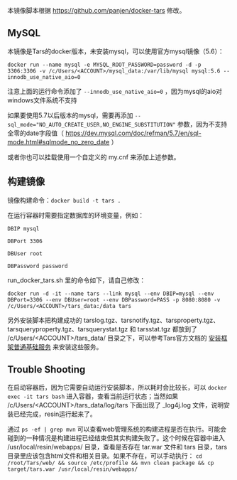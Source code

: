 本镜像脚本根据 https://github.com/panjen/docker-tars 修改。

MySQL
-----
本镜像是Tars的docker版本，未安装mysql，可以使用官方mysql镜像（5.6）：
```
docker run --name mysql -e MYSQL_ROOT_PASSWORD=password -d -p 3306:3306 -v /c/Users/<ACCOUNT>/mysql_data:/var/lib/mysql mysql:5.6 --innodb_use_native_aio=0
```
注意上面的运行命令添加了 `--innodb_use_native_aio=0` ，因为mysql的aio对windows文件系统不支持

如果要使用5.7以后版本的mysql，需要再添加 `--sql_mode="NO_AUTO_CREATE_USER,NO_ENGINE_SUBSTITUTION"` 参数，因为不支持全零的date字段值（ https://dev.mysql.com/doc/refman/5.7/en/sql-mode.html#sqlmode_no_zero_date ）

或者你也可以挂载使用一个自定义的 my.cnf 来添加上述参数。

构建镜像
-------
镜像构建命令：`docker build -t tars .`

在运行容器时需要指定数据库的环境变量，例如：
```
DBIP mysql

DBPort 3306

DBUser root

DBPassword password
```
run_docker_tars.sh 里的命令如下，请自己修改：
```
docker run -d -it --name tars --link mysql --env DBIP=mysql --env DBPort=3306 --env DBUser=root --env DBPassword=PASS -p 8080:8080 -v /c/Users/<ACCOUNT>/tars_data:/data tars
```

另外安装脚本把构建成功的 tarslog.tgz、tarsnotify.tgz、tarsproperty.tgz、tarsqueryproperty.tgz、tarsquerystat.tgz 和 tarsstat.tgz 都放到了 /c/Users/\<ACCOUNT\>/tars_data/ 目录之下，可以参考Tars官方文档的 [安装框架普通基础服务](https://github.com/Tencent/Tars/blob/master/Install.md#44-%E5%AE%89%E8%A3%85%E6%A1%86%E6%9E%B6%E6%99%AE%E9%80%9A%E5%9F%BA%E7%A1%80%E6%9C%8D%E5%8A%A1) 来安装这些服务。

Trouble Shooting
----------------

在启动容器后，因为它需要自动运行安装脚本，所以耗时会比较长，可以 `docker exec -it tars bash` 进入容器，查看当前运行状态；当然如果 /c/Users/\<ACCOUNT\>/tars_data/log/tars 下面出现了 _log4j.log 文件，说明安装已经完成，resin运行起来了。

通过 `ps -ef | grep mvn` 可以查看web管理系统的构建进程是否在执行。可能会碰到的一种情况是构建进程已经结束但其实构建失败了。这个时候在容器中进入 /usr/local/resin/webapps/ 目录，查看是否存在 tar.war 文件和 tars 目录，tars目录里应该包含html文件和相关目录。如果不存在，可以手动执行： `cd /root/Tars/web/ && source /etc/profile && mvn clean package && cp target/tars.war /usr/local/resin/webapps/`
